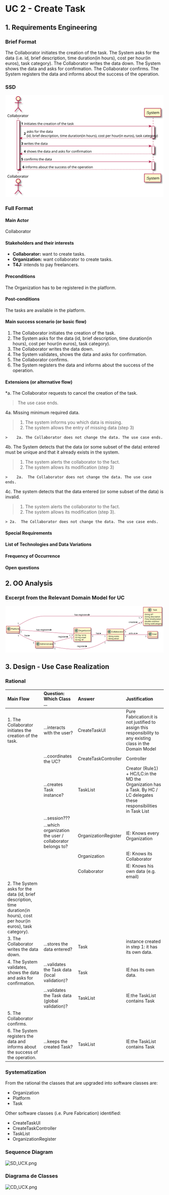 # UC 2 - Create Task

## 1. Requirements Engineering

### Brief Format

The Collaborator initiates the creation of the task. The System asks for the data (i.e. id, brief description, time duration(in hours), cost per hour(in euros), task category). The Collaborator writes the data down. The System shows the data and asks for confirmation. The Collaborator confirms. The System registers the data and informs about the success of the operation.

### SSD
![UC2_SSD](UC2_SSD.svg)


### Full Format

#### Main Actor

Collaborator

#### Stakeholders and their interests

* **Collaborator:** want to create tasks.
* **Organization:** want collaborator to create tasks.
* **T4J:** intends to pay freelancers.

#### Preconditions

The Organization has to be registered in the platform.

#### Post-conditions

The tasks are available in the platform.

#### Main success scenario (or basic flow)

1. The Collaborator initiates the creation of the task.
2. The System asks for the data (id, brief description, time duration(in hours), cost per hour(in euros), task category).
3. The Collaborator writes the data down. 
4. The System validates, shows the data and asks for confirmation.
5. The Collaborator confirms.
6. The System registers the data and informs about the success of the operation.


#### Extensions (or alternative flow)

*a. The Collaborator requests to cancel the creation of the task.

> The use case ends.

4a. Missing minimum required data.
>    1. The system informs you which data is missing.
>    2. The system allows the entry of missing data (step 3)
>
    >    2a. The Collaborator does not change the data. The use case ends.

4b. The System detects that the data (or some subset of the data) entered must be unique and that it already exists in the system.
>    1. The system alerts the collaborator to the fact.
>    2. The system allows its modification (step 3)
>
    >    2a.  The Collaborator does not change the data. The use case ends.

4c. The system detects that the data entered (or some subset of the data) is invalid.
> 1. The system alerts the collaborator to the fact.
> 2. The system allows its modification (step 3).
>
    > 2a.  The Collaborator does not change the data. The use case ends.

#### Special Requirements


#### List of Technologies and Data Variations


#### Frequency of Occurrence


#### Open questions



## 2. OO Analysis

### Excerpt from the Relevant Domain Model for UC

![UC2_MD](UC2_MD.svg)

## 3. Design - Use Case Realization


### Rational

| Main Flow | Question: Which Class ... | Answer  | Justification  |
|:--------------  |:---------------------- |:----------|:---------------------------- |
| 1. The Collaborator initiates the creation of the task. 		 | ...interacts with the user?						 |   CreateTaskUI          |       Pure Fabrication:it is not justified to assign this responsibility to any existing class in the Domain Model           |
|       | ...coordinates the UC? | CreateTaskController | Controller |
|       | ...creates Task instance? | TaskList | Creator (Rule1) + HC/LC:in the MD the Organization has a Task. By HC / LC delegates these responsibilities in Task List |
|       | ...session??? |   |   |
|       | ...which organization the user / collaborator belongs to? | OrganizationRegister | IE: Knows every Organization |
|       |       | Organization | IE: Knows its Collaborator |
|       |       | Collaborator | IE: Knows his own data (e.g. email) |
| 2. The System asks for the data (id, brief description, time duration(in hours), cost per hour(in euros), task category). | 							 |             |                              |
| 3. The Collaborator writes the data down. | ...stores the data entered?  | Task     | instance created in step 1: it has its own data.                              |
| 4. The System validates, shows the data and asks for confirmation.		 |	...validates the Task data (local validation)?	 |    Task         |  IE:has its own data.                            |
|       | ...validates the Task data (global validation)?       | TaskList | IE:the TaskList contains Task |
| 5. The Collaborator confirms.	 | 							 |             |                              |
| 6. The System registers the data and informs about the success of the operation.  |	...keeps the created Task?		 |  TaskList    | IE:the TaskList contains Task  |

### Systematization ##

 From the rational the classes that are upgraded into software classes are:

 * Organization
 * Platform
 * Task

 Other software classes (i.e. Pure Fabrication) identified:

 * CreateTaskUI
 * CreateTaskController
 * TaskList
 * OrganizationRegister

###	Sequence Diagram

![SD_UCX.png](SD_UCX.png)


###	Diagrama de Classes

![CD_UCX.png](CD_UCX.png)
